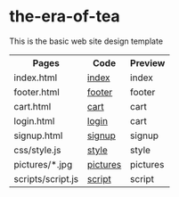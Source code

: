 # the-era-of-tea
This is the basic web site design template
 <table style="width:100%">
  <tr>
    <th>Pages</th>
    <th>Code</th>
    <th>Preview</th>
  </tr>
  <tr>
    <td>index.html</td>
    <td><a href="https://github.com/SaiGaneshReddy3648/the-era-of-tea/blob/main/index.html">index</a></td>
    <td>index</td>
  </tr>
  <tr>
    <td>footer.html</td>
    <td><a href="https://github.com/SaiGaneshReddy3648/the-era-of-tea/blob/main/footer.html">footer</a></td>
    <td>footer</td>
  </tr>
  <tr>
    <td>cart.html</td>
    <td><a href="https://github.com/SaiGaneshReddy3648/the-era-of-tea/blob/main/cart.html">cart</a></td>
    <td>cart</td>
  </tr>
  <tr>
    <td>login.html</td>
    <td><a href="https://github.com/SaiGaneshReddy3648/the-era-of-tea/blob/main/login.html">login</a></td>
    <td>cart</td>
  </tr>
  <tr>
    <td>signup.html</td>
    <td><a href="https://github.com/SaiGaneshReddy3648/the-era-of-tea/blob/main/signup.html">signup</a></td>
    <td>signup</td>
  </tr>
  <tr>
    <td>css/style.js</td>
    <td><a href="https://github.com/SaiGaneshReddy3648/the-era-of-tea/blob/main/css/style.css">style</a></td>
    <td>style</td>
  </tr>
   <tr>
    <td>pictures/*.jpg</td>
    <td><a href="https://github.com/SaiGaneshReddy3648/the-era-of-tea/tree/main/pictures">pictures</a></td>
    <td>pictures</td>
  </tr>
  <td>scripts/script.js</td>
    <td><a href="https://github.com/SaiGaneshReddy3648/the-era-of-tea/blob/main/scripts/script.js">script</a></td>
    <td>script</td>
  </tr>
</table> 
